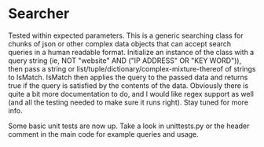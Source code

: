 # Searcher

Tested within expected parameters.
This is a generic searching class for chunks of json or other complex data objects that can accept search queries in a human readable format.
Initialize an instance of the class with a query string (ie, NOT "website" AND ("IP ADDRESS" OR "KEY WORD")), then pass a string or list/tuple/dictionary/complex-mixture-thereof of strings to IsMatch. IsMatch then applies the query to the passed data and returns true if the query is satisfied by the contents of the data. 
Obviously there is quite a bit more documentation to do, and I would like regex support as well (and all the testing needed to make sure it runs right). Stay tuned for more info.

Some basic unit tests are now up. Take a look in unittests.py or the header comment in the main code for example queries and usage.
